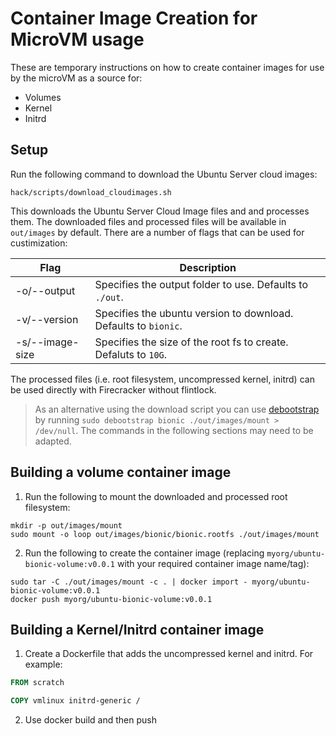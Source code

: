 # Container Image Creation for MicroVM usage

These are temporary instructions on how to create container images for use by the microVM as a source for:

- Volumes
- Kernel
- Initrd

## Setup

Run the following command to download the Ubuntu Server cloud images:

```shell
hack/scripts/download_cloudimages.sh
```

This downloads the Ubuntu Server Cloud Image files and and processes them. The downloaded files and processed files will be available in `out/images` by default. There are a number of flags that can be used for custimization:

| Flag            |  Description                                                     |
| --------------- | ---------------------------------------------------------------- |
| -o/--output     | Specifies the output folder to use. Defaults to `./out`.         |
| -v/--version    | Specifies the ubuntu version to download. Defaults to `bionic`.  |
| -s/--image-size | Specifies the size of the root fs to create. Defaluts to `10G`.  |

The processed files (i.e. root filesystem, uncompressed kernel, initrd) can be used directly with Firecracker without flintlock.

> As an alternative using the download script you can use [debootstrap](https://wiki.debian.org/Debootstrap) by running `sudo debootstrap bionic ./out/images/mount > /dev/null`. The commands in the following sections may need to be adapted.

## Building a volume container image

1. Run the following to mount the downloaded and processed root filesystem:

```shell
mkdir -p out/images/mount
sudo mount -o loop out/images/bionic/bionic.rootfs ./out/images/mount
```

2. Run the following to create the container image (replacing `myorg/ubuntu-bionic-volume:v0.0.1` with your required container image name/tag):

```shell
sudo tar -C ./out/images/mount -c . | docker import - myorg/ubuntu-bionic-volume:v0.0.1
docker push myorg/ubuntu-bionic-volume:v0.0.1
```

## Building a Kernel/Initrd container image

1. Create a Dockerfile that adds the uncompressed kernel and initrd. For example:

```dockerfile
FROM scratch

COPY vmlinux initrd-generic /
```

2. Use docker build and then push
